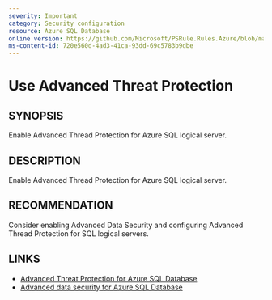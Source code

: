 ```yaml
---
severity: Important
category: Security configuration
resource: Azure SQL Database
online version: https://github.com/Microsoft/PSRule.Rules.Azure/blob/master/docs/rules/en/Azure.SQL.ThreatDetection.md
ms-content-id: 720e560d-4ad3-41ca-93dd-69c5783b9dbe
---
```


# Use Advanced Threat Protection

## SYNOPSIS

Enable Advanced Thread Protection for Azure SQL logical server.

## DESCRIPTION

Enable Advanced Thread Protection for Azure SQL logical server.

## RECOMMENDATION

Consider enabling Advanced Data Security and configuring Advanced Thread Protection for SQL logical servers.

## LINKS

- [Advanced Threat Protection for Azure SQL Database](https://docs.microsoft.com/en-us/azure/sql-database/sql-database-threat-detection-overview)
- [Advanced data security for Azure SQL Database](https://docs.microsoft.com/en-us/azure/sql-database/sql-database-advanced-data-security)
